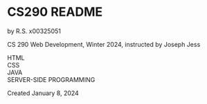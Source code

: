 # CS290 README  
by R.S. x00325051

CS 290 Web Development, Winter 2024, instructed by Joseph Jess

HTML  
CSS  
JAVA  
SERVER-SIDE PROGRAMMING  

Created January 8, 2024
